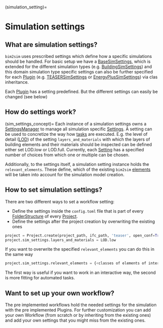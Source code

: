 (simulation_setting)=
# Simulation settings
## What are simulation settings?
`bim2sim` uses prescribed settings which define how a specific simulations 
should be handled. For basic setup we have a [BaseSimSettings](BaseSimSettings),
which is extended for the different simulation types (e.g.
[BuildingSimSettings](BuildingSimSettings)) and this domain simulation type 
specific settings can also be further specified for each [Plugin](Plugin)
(e.g. [TEASERSimSettings](TEASERSimSettings) or
[EnergyPlusSimSettings](EnergyPlusSimSettings)) via clas inheritance.
 
Each [Plugin](Plugin) has a setting predefined. But the different settings can 
easily be changed (see below)

## How do settings work?
(sim_settings_concept)=
Each instance of a simulation settings owns a 
[SettingsManager](SettingsManager) to manage all simulation specific 
[Settings](Setting). A setting can be used to concretize the way 
 how [tasks](task) are executed. E.g. the level of detail ([LOD](LOD)) of the 
setting `layers_and_materials` with which the layers of building elements and 
their materials should be inspected can be defined either set LOD.low or 
LOD.full. Currently, each [Setting](Setting) has a specified 
number of choices from which one or multiple can be chosen.

Additionally, to the settings itself, a simulation setting instance holds the 
`relevant_elements`. These define, which of the existing `bim2sim` 
[elements](elements) will be taken into account for the simulation model 
creation. 

## How to set simulation settings?
There are two different ways to set a workflow setting:
* Define the settings inside the `config.toml` file that is part of every 
[FolderStructure](FolderStructure) of every [Project](project.md).
* Define the settings after the project creation by overwriting the existing ones
```python 
project = Project.create(project_path, ifc_path, 'teaser', open_conf=True)
project.sim_settings.layers_and_materials = LOD.low
 ```
If you want to overwrite the specified `relevant_elements` you can 
do this in the same way
```python
project.sim_settings.relevant_elements = {<classes of elements of interest>}
```
The first way is useful if you want to work in an interactive way, the second is 
more fitting for automated tasks.

## Want to set up your own workflow?
The pre implemented workflows hold the needed settings for the simulation with 
the pre implemented Plugins. For further customization you can add your own 
Workflow (from scratch or by inheriting from the existing ones) and add your own
settings that you might miss from the existing ones.
